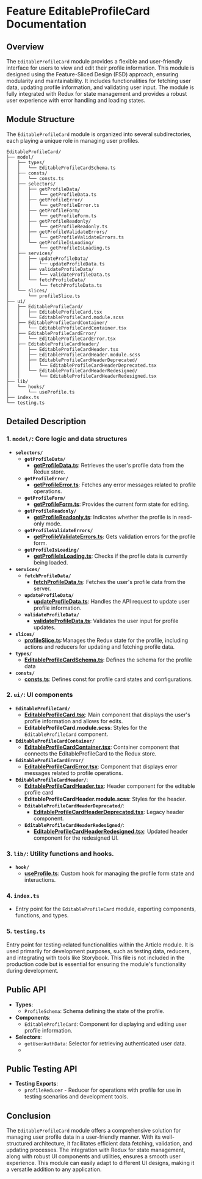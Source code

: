 # Feature EditableProfileCard  Documentation

## Overview

The `EditableProfileCard` module provides a flexible and user-friendly interface for users to view and edit their profile information. This module is designed using the Feature-Sliced Design (FSD) approach, ensuring modularity and maintainability. It includes functionalities for fetching user data, updating profile information, and validating user input. The module is fully integrated with Redux for state management and provides a robust user experience with error handling and loading states.

## Module Structure

The `EditableProfileCard` module is organized into several subdirectories, each playing a unique role in managing user profiles.

```text
EditableProfileCard/
├── model/
│   ├── types/
│   │   └── EditableProfileCardSchema.ts
│   ├── consts/
│   │   └── consts.ts
│   ├── selectors/
│   │   ├── getProfileData/
│   │   │   └── getProfileData.ts
│   │   ├── getProfileError/
│   │   │   └── getProfileError.ts
│   │   ├── getProfileForm/
│   │   │   └── getProfileForm.ts
│   │   ├── getProfileReadonly/
│   │   │   └── getProfileReadonly.ts
│   │   ├── getProfileValidateErrors/
│   │   │   └── getProfileValidateErrors.ts
│   │   └── getProfileIsLoading/
│   │       └── getProfileIsLoading.ts
│   ├── services/
│   │   ├── updateProfileData/
│   │   │   └── updateProfileData.ts
│   │   ├── validateProfileData/
│   │   │   └── validateProfileData.ts
│   │   └── fetchProfileData/
│   │       └── fetchProfileData.ts
│   └── slices/
│       └── profileSlice.ts
├── ui/
│   ├── EditableProfileCard/
│   │   ├── EditableProfileCard.tsx
│   │   └── EditableProfileCard.module.scss
│   ├── EditableProfileCardContainer/
│   │   └── EditableProfileCardContainer.tsx
│   ├── EditableProfileCardError/
│   │   └── EditableProfileCardError.tsx
│   ├── EditableProfileCardHeader/
│   │   ├── EditableProfileCardHeader.tsx
│   │   ├── EditableProfileCardHeader.module.scss
│   │   ├── EditableProfileCardHeaderDeprecated/
│   │   │   └── EditableProfileCardHeaderDeprecated.tsx
│   │   └── EditableProfileCardHeaderRedesigned/
│   │       └── EditableProfileCardHeaderRedesigned.tsx
├── lib/
│   └── hooks/
│       └── useProfile.ts
├── index.ts
└── testing.ts
```
## Detailed Description

### 1. `model/`: Core logic and data structures 

- **`selectors/`**
    - **`getProfileData/`**
        - [**getProfileData.ts**](./model/selectors/getProfileData/README.md):  Retrieves the user's profile data from the Redux store.
    - **`getProfileError/`**
        - [**getProfileError.ts**](./model/selectors/getProfileError/README.md):  Fetches any error messages related to profile operations.
    - **`getProfileForm/`**
        - [**getProfileForm.ts**](./model/selectors/getProfileForm/README.md):   Provides the current form state for editing.
    - **`getProfileReadonly/`**
        - [**getProfileReadonly.ts**](./model/selectors/getProfileReadonly/README.md):   Indicates whether the profile is in read-only mode.
    - **`getProfileValidateErrors/`**
        - [**getProfileValidateErrors.ts**](./model/selectors/getProfileValidateErrors/README.md):  Gets validation errors for the profile form.
    - **`getProfileIsLoading/`**
        - [**getProfileIsLoading.ts**](./model/selectors/getProfileIsLoading/README.md): Checks if the profile data is currently being loaded.
- **`services/`**
    - **`fetchProfileData/`**
        - [**fetchProfileData.ts**](./model/services/fetchProfileData/README.md): Fetches the user's profile data from the server.
    - **`updateProfileData/`**
        - [**updateProfileData.ts**](model/services/updateUserProfileThunk/README.md): Handles the API request to update user profile information.
    - **`validateProfileData/`**
        - [**validateProfileData.ts**](./model/services/validateProfileData/README.md): Validates the user input for profile updates.
- **`slices/`**
    - [**profileSlice.ts**](model/slices/README.md):Manages the Redux state for the profile, including actions and reducers for updating and fetching profile data.
- **`types/`**
    - [**EditableProfileCardSchema.ts**](./model/types/editableProfileCardSchema.ts): Defines the schema for the profile data
- **`consts/`**
    - [**consts.ts**](./model/consts/README.md): Defines const for profile card states and configurations.

### 2. `ui/`: UI components 

- **`EditableProfileCard/`**
    - [**EditableProfileCard.tsx**](./ui/EditableProfileCard/README.md): Main component that displays the user's profile information and allows for edits.
    - **EditableProfileCard.module.scss**: Styles for the `EditableProfileCard` component.
- **`EditableProfileCardContainer/`**
    - [**EditableProfileCardContainer.tsx**](./ui/EditableProfileCardContainer/README.md): Container component that connects the EditableProfileCard to the Redux store.
- **`EditableProfileCardError/`**
    - [**EditableProfileCardError.tsx**](./ui/EditableProfileCardError/README.md): Component that displays error messages related to profile operations.
- **`EditableProfileCardHeader/`**:
    - [**EditableProfileCardHeader.tsx**](./ui/EditableProfileCardHeader/README.md): Header component for the editable profile card
    - **EditableProfileCardHeader.module.scss**: Styles for the header.
    - **`EditableProfileCardHeaderDeprecated/`**:
      - [**EditableProfileCardHeaderDeprecated.tsx**](ui/EditableProfileCardHeader/EditableProfileCardHeaderDeprecated/README.md): Legacy header component.
    - **`EditableProfileCardHeaderRedesigned/`**:
      -  [**EditableProfileCardHeaderRedesigned.tsx**](ui/EditableProfileCardHeader/EditableProfileCardHeaderRedesigned/README.md): Updated header component for the redesigned UI.

### 3. `lib/`:  Utility functions and hooks.
- **`hook/`**
    - [**useProfile.ts**](lib/hooks/useProfile/README.md):  Custom hook for managing the profile form state and interactions.
### 4. `index.ts`
- Entry point for the `EditableProfileCard` module, exporting components, functions, and types.

### 5. `testing.ts`

Entry point for testing-related functionalities within the Article module. It is used primarily for development purposes, such as testing data, reducers, and integrating with tools like Storybook. This file is not included in the production code but is essential for ensuring the module's functionality during development.


## Public API

- **Types**:
    - `ProfileSchema`: Schema defining the state of the profile.
- **Components**:
    - `EditableProfileCard`: Component for displaying and editing user profile information.
- **Selectors**:
    - `getUserAuthData`: Selector for retrieving authenticated user data.
    - 
## Public Testing API
- **Testing Exports**:
    - `profileReducer` - Reducer for operations with profile for use in testing scenarios and development tools.

## Conclusion
The `EditableProfileCard` module offers a comprehensive solution for managing user profile data in a user-friendly manner. With its well-structured architecture, it facilitates efficient data fetching, validation, and updating processes. The integration with Redux for state management, along with robust UI components and utilities, ensures a smooth user experience. This module can easily adapt to different UI designs, making it a versatile addition to any application.
